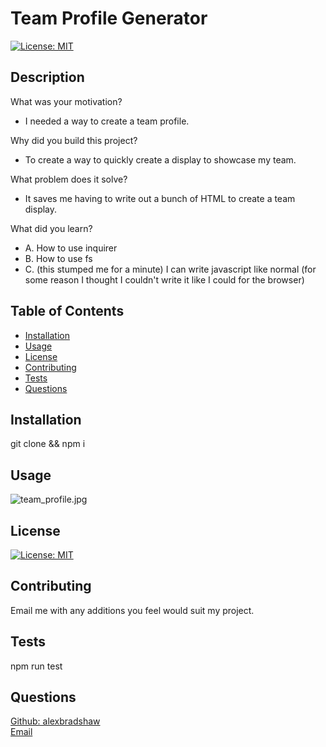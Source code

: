 
# Team Profile Generator
[![License: MIT](https://img.shields.io/badge/License-MIT-yellow.svg)](https://opensource.org/licenses/MIT)
## Description
What was your motivation? 
- I needed a way to create a team profile.

Why did you build this project?
- To create a way to quickly create a display to showcase my team.

What problem does it solve?  
- It saves me having to write out a bunch of HTML to create a team display.

What did you learn?
- A. How to use inquirer
- B. How to use fs
- C. (this stumped me for a minute) I can write javascript like normal (for some reason I thought I couldn't write it like I could for the browser)

## Table of Contents
- [Installation](#installation)
- [Usage](#usage)
- [License](#license)
- [Contributing](#contributing)
- [Tests](#tests)
- [Questions](#questions)
## Installation
git clone && npm i
## Usage
![team_profile.jpg](assets/$team_profile.jpg?raw=true)
## License
[![License: MIT](https://img.shields.io/badge/License-MIT-yellow.svg)](https://opensource.org/licenses/MIT)
## Contributing
Email me with any additions you feel would suit my project.
## Tests
npm run test
## Questions
[Github: alexbradshaw](https://github.com/alexbradshaw) <br>
[Email](mailto:alexanderbradshaw5@gmail.com)
